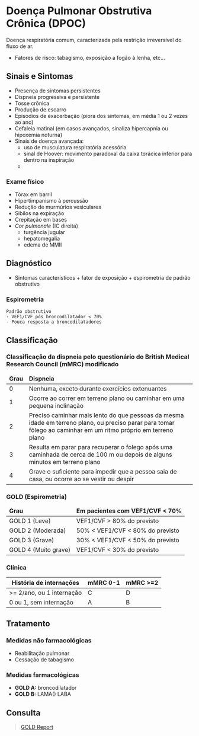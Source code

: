 # Doença Pulmonar Obstrutiva Crônica (DPOC)

Doença respiratória comum, caracterizada pela restrição irreversível do fluxo de ar.
- Fatores de risco: tabagismo, exposição a fogão à lenha, etc... 

## Sinais e Sintomas
- Presença de sintomas persistentes
- Dispneia progressiva e persistente
- Tosse crônica
- Produção de escarro
- Episódios de exacerbação (piora dos sintomas, em média 1 ou 2 vezes ao ano)
- Cefaleia matinal (em casos avançados, sinaliza hipercapnia ou hipoxemia noturna)
- Sinais de doença avançada:
	- uso de musculatura respiratória acessória
	- sinal de Hoover: movimento paradoxal da caixa torácica inferior para dentro na inspiração
	- 
### Exame físico
- Tórax em barril
- Hipertimpanismo à percussão
- Redução de murmúrios vesiculares
- Sibilos na expiração
- Crepitação em bases
- *Cor pulmonale* (IC direita)
	- turgência jugular
	- hepatomegalia
	- edema de MMII


## Diagnóstico
- Sintomas característicos + fator de exposição + espirometria de padrão obstrutivo
### Espirometria
	Padrão obstrutivo
	- VEF1/CVF pós broncodilatador < 70%
	- Pouca resposta a broncodilatadores

## Classificação 

### Classificação da dispneia pelo questionário do British Medical Research Council (mMRC) modificado

<table>
	<thead>
		<tr>
			<td><b>Grau</b></td>
			<td><b>Dispneia</b></td>
		</tr>
	</thead>
	<tbody>
		<tr>
			<td>0</td>
			<td>Nenhuma, exceto durante exercícios extenuantes</td>
		</tr>
		<tr>
			<td>1</td>
			<td>Ocorre ao correr em terreno plano ou caminhar em uma pequena inclinação</td>
		</tr>
		<tr>
			<td>2</td>
			<td>Preciso caminhar mais lento do que pessoas da mesma idade em terreno plano, ou preciso parar para tomar fôlego ao caminhar em um ritmo próprio em terreno plano</td>
		</tr>
		<tr>
			<td>3</td>
			<td>Resulta em parar para recuperar o folego após uma caminhada de cerca de 100 m ou depois de alguns minutos em terreno plano</td>
		</tr>
		<tr>
			<td>4</td>
			<td>Grave o suficiente para impedir que a pessoa saia de casa, ou ocorre ao se vestir ou despir</td>
		</tr>
	</tbody>
</table>

###  GOLD (Espirometria)

<table>
	<thead>
		<tr>
			<td><b>Grau</b></td>
			<td><b>Em pacientes com VEF1/CVF < 70%</b></td>
		</tr>
	</thead>
	<tbody>
		<tr>
			<td>GOLD 1 (Leve)</td>
			<td>VEF1/CVF > 80% do previsto</td>
		</tr>
		<tr>
			<td>GOLD 2 (Moderada)</td>
			<td>50% < VEF1/CVF < 80% do previsto</td>
		</tr>
		<tr>
			<td>GOLD 3 (Grave)</td>
			<td>30% < VEF1/CVF < 50% do previsto</td>
		</tr>
		<tr>
			<td>GOLD 4 (Muito grave)</td>
			<td>VEF1/CVF < 30% do previsto</td>
		</tr>
	</tbody>
</table>

### Clínica
<table>
	<thead>
		<tr>
			<th>História de internações</th>
			<th>mMRC 0-1</th>
			<th>mMRC >=2</th>
		</tr>
	</thead>
	<tbody>
		<tr>
			<td>>= 2/ano, ou 1 internação</td>
			<td>C</td>
			<td>D</td>
		</tr>
		<tr>
			<td>0 ou 1, sem internação</td>
			<td>A</td>
			<td>B</td>
		</tr>
	</tbody>
</table>


## Tratamento 
### Medidas não farmacológicas
- Reabilitação pulmonar
- Cessação de tabagismo
### Medidas farmacológicas
- **GOLD A:** broncodilatador
- **GOLD B:** LAMA() LABA
## Consulta
> [GOLD Report](https://goldcopd.org/gold-reports/)

<!--stackedit_data:
eyJoaXN0b3J5IjpbLTExMTE1MjA5MSwxNDA1MzgxMjM1XX0=
-->